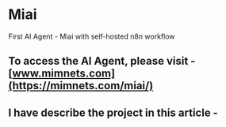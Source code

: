 # Miai
First AI Agent - Miai with self-hosted n8n workflow
## To access the AI Agent, please visit - [www.mimnets.com](https://mimnets.com/miai/)
## I have describe the project in this article - 
